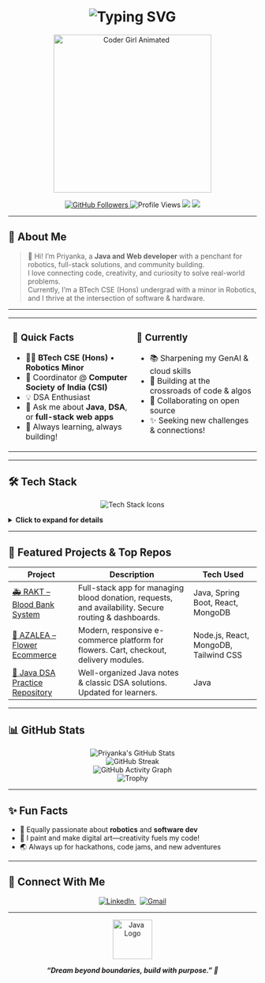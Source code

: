 <!-- Profile README for Priyanka Asthana -->

<h1 align="center">
  <img src="https://readme-typing-svg.demolab.com?font=Fira+Code&duration=2300&pause=800&color=6C63FF&center=true&vCenter=true&width=500&lines=Hi%2C+I'm+Priyanka+Asthana!;Java+Backend+Dev+%7C+Robotics+Enthusiast;Building+%F0%9F%9A%80+with+Code+and+Heart" alt="Typing SVG"/>
</h1>

<p align="center">
  <img src="https://media.giphy.com/media/qgQUggAC3Pfv687qPC/giphy.gif" width="320" alt="Coder Girl Animated"/>
</p>

<p align="center">
  <a href="https://github.com/PriyankaAsthana?tab=followers">
    <img src="https://img.shields.io/github/followers/PriyankaAsthana?label=Followers&style=social" alt="GitHub Followers"/>
  </a>
  <img src="https://komarev.com/ghpvc/?username=PriyankaAsthana&label=Profile+Views&color=6C63FF&style=flat" alt="Profile Views"/>
  <img src="https://img.shields.io/badge/Java-Backend-blueviolet?logo=java&logoColor=white&style=flat"/>
  <img src="https://img.shields.io/badge/Open%20Source-Passion-6C63FF?logo=github"/>
</p>

---

## 🌟 About Me

> 👋 Hi! I’m Priyanka, a **Java and Web developer** with a penchant for robotics, full-stack solutions, and community building.  
> I love connecting code, creativity, and curiosity to solve real-world problems.  
> Currently, I’m a BTech CSE (Hons) undergrad with a minor in Robotics,  
> and I thrive at the intersection of software & hardware.

---

<table>
<tr>
<td valign="top" width="50%">

### 🔑 Quick Facts

- 🧑‍💻 <b>BTech CSE (Hons)</b> • <b>Robotics Minor</b>
- 🏅 Coordinator @ <b>Computer Society of India (CSI)</b>
- 💡 DSA Enthusiast
- 💬 Ask me about <b>Java</b>, <b>DSA</b>, or <b>full-stack web apps</b>
- 🌱 Always learning, always building!

</td>
<td valign="top">

### 🚀 Currently

- 📚 Sharpening my GenAI & cloud skills
- 🤖 Building at the crossroads of code & algos
- 🤝 Collaborating on open source
- ✨ Seeking new challenges & connections!

</td>
</tr>
</table>

---

## 🛠️ Tech Stack

<p align="center">
  <img src="https://skillicons.dev/icons?i=java,spring,react,tailwind,html,css,js,nodejs,express,mongodb,mysql,github,git,vscode,postman" alt="Tech Stack Icons"/>
</p>

<details>
<summary><b>Click to expand for details</b></summary>

| Language | Backend     | Frontend   | Database    | Tools        |
|:---------|:------------|:-----------|:------------|:-------------|
| ![Java](https://img.shields.io/badge/Java-ED8B00?style=flat-square&logo=java&logoColor=white) | ![Spring Boot](https://img.shields.io/badge/Spring_Boot-6DB33F?style=flat-square&logo=springboot&logoColor=white) | ![React](https://img.shields.io/badge/React-20232A?style=flat-square&logo=react&logoColor=61DAFB) | ![MongoDB](https://img.shields.io/badge/MongoDB-4EA94B?style=flat-square&logo=mongodb&logoColor=white) | ![VSCode](https://img.shields.io/badge/VS_Code-007ACC?style=flat-square&logo=visual-studio-code&logoColor=white) |
| ![Node.js](https://img.shields.io/badge/Node.js-43853D?style=flat-square&logo=node-dot-js&logoColor=white) | ![Express](https://img.shields.io/badge/Express-404D59?style=flat-square&logo=express&logoColor=white) | ![Tailwind CSS](https://img.shields.io/badge/Tailwind_CSS-06B6D4?style=flat-square&logo=tailwind-css&logoColor=white) | ![MySQL](https://img.shields.io/badge/MySQL-4479A1?style=flat-square&logo=mysql&logoColor=white) | ![GitHub](https://img.shields.io/badge/GitHub-181717?style=flat-square&logo=github&logoColor=white) |
| ![JavaScript](https://img.shields.io/badge/JavaScript-F7DF1E?style=flat-square&logo=javascript&logoColor=black) |  | ![HTML5](https://img.shields.io/badge/HTML5-E34F26?style=flat-square&logo=html5&logoColor=white) ![CSS3](https://img.shields.io/badge/CSS3-1572B6?style=flat-square&logo=css3&logoColor=white) | | ![Postman](https://img.shields.io/badge/Postman-FF6C37?style=flat-square&logo=postman&logoColor=white) |

</details>

---

## 🎯 Featured Projects & Top Repos

| Project | Description | Tech Used |
|---------|-------------|-----------|
| [🚑 RAKT – Blood Bank System](#) | Full-stack app for managing blood donation, requests, and availability. Secure routing & dashboards. | Java, Spring Boot, React, MongoDB |
| [🌸 AZALEA – Flower Ecommerce](#) | Modern, responsive e-commerce platform for flowers. Cart, checkout, delivery modules. | Node.js, React, MongoDB, Tailwind CSS |
| [📘 Java DSA Practice Repository](#) | Well-organized Java notes & classic DSA solutions. Updated for learners. | Java |

---

## 📊 GitHub Stats

<p align="center">
  <img src="https://github-readme-stats.vercel.app/api?username=PriyankaAsthana&show_icons=true&theme=tokyonight&hide_title=true" alt="Priyanka's GitHub Stats" />
  <br>
  <img src="https://github-readme-streak-stats.herokuapp.com/?user=PriyankaAsthana&theme=tokyonight" alt="GitHub Streak" />
  <br>
  <img src="https://github-readme-activity-graph.vercel.app/graph?username=PriyankaAsthana&theme=tokyo-night&bg_color=282c34&hide_border=true" alt="GitHub Activity Graph" />
  <br>
  <img src="https://github-profile-trophy.vercel.app/?username=PriyankaAsthana&theme=dracula&row=1&column=7" alt="Trophy" />
</p>

---

## ✨ Fun Facts

- 🤖 Equally passionate about **robotics** and **software dev**
- 🎨 I paint and make digital art—creativity fuels my code!
- 🌏 Always up for hackathons, code jams, and new adventures

---

## 🤝 Connect With Me

<p align="center">
  <a href="https://www.linkedin.com/in/priyanka-asthana-1b9a74250?utm_source=share&utm_campaign=share_via&utm_content=profile&utm_medium=android_app">
    <img src="https://img.shields.io/badge/LinkedIn-blue?logo=linkedin&logoColor=white" alt="LinkedIn" />
  </a>
  &nbsp;
  <a href="mailto:pri45712rir@gmail.com">
    <img src="https://img.shields.io/badge/Email-D14836?logo=gmail&logoColor=white" alt="Gmail" />
  </a>
</p>

---

<p align="center">
  <img src="https://cdn.jsdelivr.net/gh/devicons/devicon/icons/java/java-original-wordmark.svg" width="80" alt="Java Logo"/>
</p>

<p align="center">
  <b><i>“Dream beyond boundaries, build with purpose.” 🚀</i></b>
</p>
